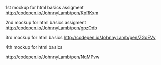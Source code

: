 1st mockup for html basics assigment http://codepen.io/JohnnyLamb/pen/KpRKxm

2nd mockup for html basics assigment http://codepen.io/JohnnyLamb/pen/gpzOdb

3rd mockup for html basics
http://codepen.io/JohnnyLamb/pen/ZGoEVv

4th mockup for html basics

http://codepen.io/JohnnyLamb/pen/NqMPvw
